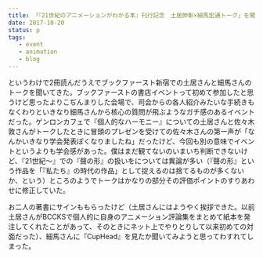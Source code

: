 ```yaml
---
title: 「『21世紀のアニメーションがわかる本』刊行記念　土居伸彰×細馬宏通トーク」を聞いてきた
date: 2017-10-20
status: p
tags:
   - event
   - animation
   - blog
---
```


というわけで2冊読んだうえでブックファースト新宿での土居さんと細馬さんのトークを聞いてきた。ブックファーストの書店イベントって初めて参加したと思うけど思ったよりこぢんまりした会場で、司会からの各人紹介みたいな手続きもなくわりといきなり細馬さんから核心の質問が飛ぶようなガチ感のあるイベントだった。ゲンロンカフェで『個人的なハーモニー』についての土居さんと佐々木敦さんがトークしたときに冒頭のプレゼンを受けての佐々木さんの第一声が「なんかいきなり学会発表ぽくなりましたね」だったけど、今回も別の意味でイベントというよりも学会感があった。僕はまだ観てないのいまいち判断できないけど、『21世紀〜』での『聲の形』の扱いをについては異論が多い（『聲の形』という作品を「『私たち』の時代の作品」として捉えるのは捨てるものが多くないか、という）ところのようでトークはかなりの部分その評価ポイントのすりあわせに修正していた。

お二人の著書にサインももらったけど（土居さんにはようやく挨拶できた。以前土居さんがBCCKSで個人的に自身のアニメーション評論集をまとめて紙本を発注してくれたことがあって、そのときにネット上でやりとりして以来初めての対面だった）、細馬さんに『CupHead』を見たか聞いてみようと思ってわすれてしまった。
